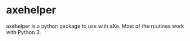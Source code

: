 # axehelper
axehelper is a python package to use with aXe. Most of the routines work with Python 3.
